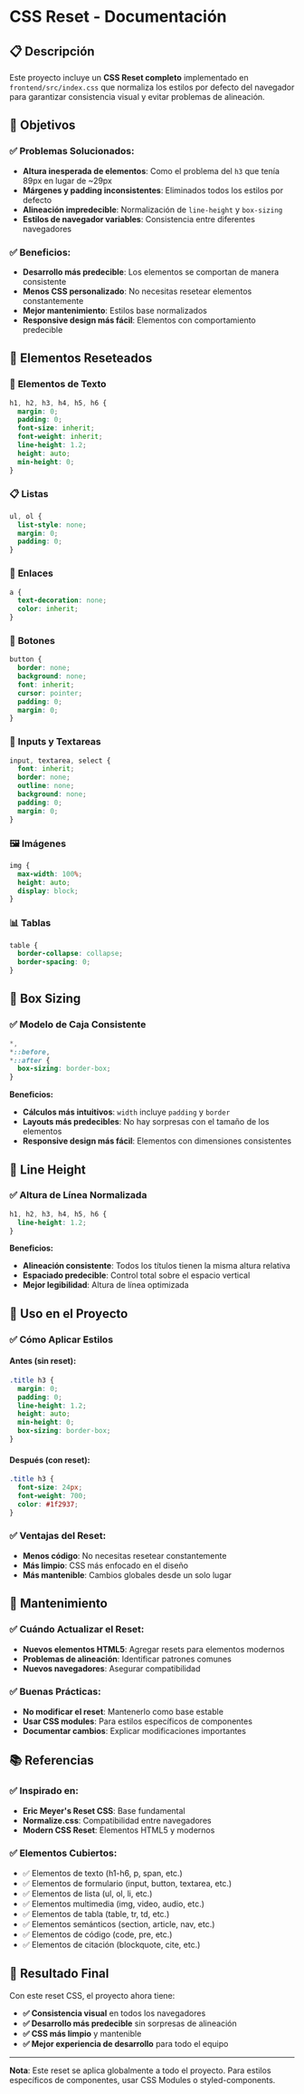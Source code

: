 # CSS Reset - Documentación

## 📋 Descripción

Este proyecto incluye un **CSS Reset completo** implementado en `frontend/src/index.css` que normaliza los estilos por defecto del navegador para garantizar consistencia visual y evitar problemas de alineación.

## 🎯 Objetivos

### ✅ Problemas Solucionados:
- **Altura inesperada de elementos**: Como el problema del `h3` que tenía 89px en lugar de ~29px
- **Márgenes y padding inconsistentes**: Eliminados todos los estilos por defecto
- **Alineación impredecible**: Normalización de `line-height` y `box-sizing`
- **Estilos de navegador variables**: Consistencia entre diferentes navegadores

### ✅ Beneficios:
- **Desarrollo más predecible**: Los elementos se comportan de manera consistente
- **Menos CSS personalizado**: No necesitas resetear elementos constantemente
- **Mejor mantenimiento**: Estilos base normalizados
- **Responsive design más fácil**: Elementos con comportamiento predecible

## 🔧 Elementos Reseteados

### 📝 **Elementos de Texto**
```css
h1, h2, h3, h4, h5, h6 {
  margin: 0;
  padding: 0;
  font-size: inherit;
  font-weight: inherit;
  line-height: 1.2;
  height: auto;
  min-height: 0;
}
```

### 📋 **Listas**
```css
ul, ol {
  list-style: none;
  margin: 0;
  padding: 0;
}
```

### 🔗 **Enlaces**
```css
a {
  text-decoration: none;
  color: inherit;
}
```

### 🔘 **Botones**
```css
button {
  border: none;
  background: none;
  font: inherit;
  cursor: pointer;
  padding: 0;
  margin: 0;
}
```

### 📝 **Inputs y Textareas**
```css
input, textarea, select {
  font: inherit;
  border: none;
  outline: none;
  background: none;
  padding: 0;
  margin: 0;
}
```

### 🖼️ **Imágenes**
```css
img {
  max-width: 100%;
  height: auto;
  display: block;
}
```

### 📊 **Tablas**
```css
table {
  border-collapse: collapse;
  border-spacing: 0;
}
```

## 🎨 Box Sizing

### ✅ **Modelo de Caja Consistente**
```css
*,
*::before,
*::after {
  box-sizing: border-box;
}
```

**Beneficios:**
- **Cálculos más intuitivos**: `width` incluye `padding` y `border`
- **Layouts más predecibles**: No hay sorpresas con el tamaño de los elementos
- **Responsive design más fácil**: Elementos con dimensiones consistentes

## 📏 Line Height

### ✅ **Altura de Línea Normalizada**
```css
h1, h2, h3, h4, h5, h6 {
  line-height: 1.2;
}
```

**Beneficios:**
- **Alineación consistente**: Todos los títulos tienen la misma altura relativa
- **Espaciado predecible**: Control total sobre el espacio vertical
- **Mejor legibilidad**: Altura de línea optimizada

## 🚀 Uso en el Proyecto

### ✅ **Cómo Aplicar Estilos**

#### **Antes (sin reset):**
```css
.title h3 {
  margin: 0;
  padding: 0;
  line-height: 1.2;
  height: auto;
  min-height: 0;
  box-sizing: border-box;
}
```

#### **Después (con reset):**
```css
.title h3 {
  font-size: 24px;
  font-weight: 700;
  color: #1f2937;
}
```

### ✅ **Ventajas del Reset:**
- **Menos código**: No necesitas resetear constantemente
- **Más limpio**: CSS más enfocado en el diseño
- **Más mantenible**: Cambios globales desde un solo lugar

## 🔄 Mantenimiento

### ✅ **Cuándo Actualizar el Reset:**
- **Nuevos elementos HTML5**: Agregar resets para elementos modernos
- **Problemas de alineación**: Identificar patrones comunes
- **Nuevos navegadores**: Asegurar compatibilidad

### ✅ **Buenas Prácticas:**
- **No modificar el reset**: Mantenerlo como base estable
- **Usar CSS modules**: Para estilos específicos de componentes
- **Documentar cambios**: Explicar modificaciones importantes

## 📚 Referencias

### ✅ **Inspirado en:**
- **Eric Meyer's Reset CSS**: Base fundamental
- **Normalize.css**: Compatibilidad entre navegadores
- **Modern CSS Reset**: Elementos HTML5 y modernos

### ✅ **Elementos Cubiertos:**
- ✅ Elementos de texto (h1-h6, p, span, etc.)
- ✅ Elementos de formulario (input, button, textarea, etc.)
- ✅ Elementos de lista (ul, ol, li, etc.)
- ✅ Elementos multimedia (img, video, audio, etc.)
- ✅ Elementos de tabla (table, tr, td, etc.)
- ✅ Elementos semánticos (section, article, nav, etc.)
- ✅ Elementos de código (code, pre, etc.)
- ✅ Elementos de citación (blockquote, cite, etc.)

## 🎉 Resultado Final

Con este reset CSS, el proyecto ahora tiene:
- **✅ Consistencia visual** en todos los navegadores
- **✅ Desarrollo más predecible** sin sorpresas de alineación
- **✅ CSS más limpio** y mantenible
- **✅ Mejor experiencia de desarrollo** para todo el equipo

---

**Nota**: Este reset se aplica globalmente a todo el proyecto. Para estilos específicos de componentes, usar CSS Modules o styled-components. 